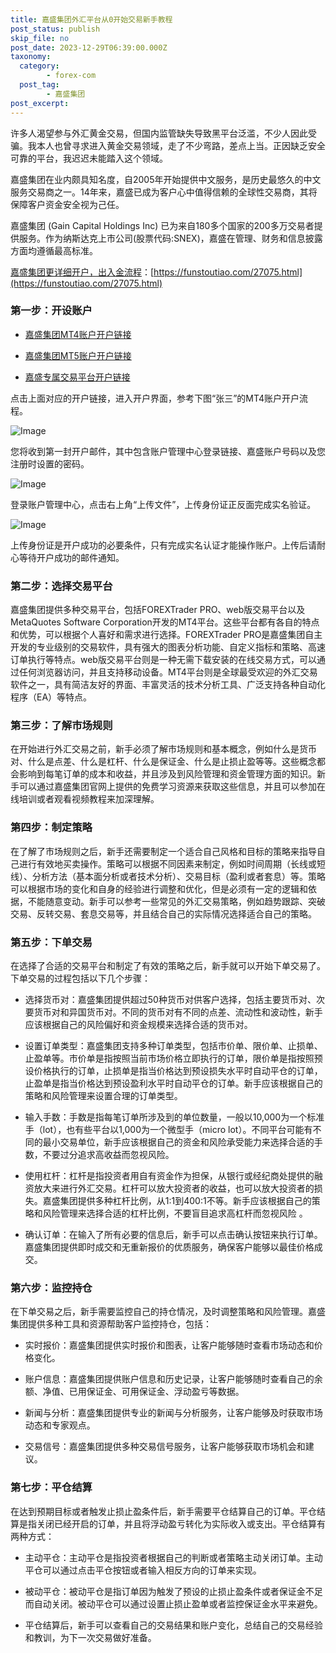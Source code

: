 ```yaml
---
title: 嘉盛集团外汇平台从0开始交易新手教程
post_status: publish
skip_file: no
post_date: 2023-12-29T06:39:00.000Z
taxonomy:
  category:
        - forex-com
  post_tag:
        - 嘉盛集团
post_excerpt: 
---
```

许多人渴望参与外汇黄金交易，但国内监管缺失导致黑平台泛滥，不少人因此受骗。我本人也曾寻求进入黄金交易领域，走了不少弯路，差点上当。正因缺乏安全可靠的平台，我迟迟未能踏入这个领域。

嘉盛集团在业内颇具知名度，自2005年开始提供中文服务，是历史最悠久的中文服务交易商之一。14年来，嘉盛已成为客户心中值得信赖的全球性交易商，其将保障客户资金安全视为己任。

嘉盛集团 (Gain Capital Holdings Inc) 已为来自180多个国家的200多万交易者提供服务。作为纳斯达克上市公司(股票代码:SNEX)，嘉盛在管理、财务和信息披露方面均遵循最高标准。

[嘉盛集团更详细开户，出入金流程](https://funstoutiao.com/27075.html)：[https://funstoutiao.com/27075.html](https://funstoutiao.com/27075.html)

### 第一步：开设账户

* [嘉盛集团MT4账户开户链接](https://s.ssgg.net/jsmt4)

* [嘉盛集团MT5账户开户链接](https://s.ssgg.net/jsmt5)

* [嘉盛专属交易平台开户链接](https://s.ssgg.net/js)

点击上面对应的开户链接，进入开户界面，参考下图“张三”的MT4账户开户流程。

![Image](https://prod-files-secure.s3.us-west-2.amazonaws.com/39ed1227-6d7d-4570-be36-9ccd4a2c4241/7a167aea-686b-400d-af59-4e18eb607a40/640.png?X-Amz-Algorithm=AWS4-HMAC-SHA256&X-Amz-Content-Sha256=UNSIGNED-PAYLOAD&X-Amz-Credential=ASIAZI2LB4667I3RO56P%2F20250426%2Fus-west-2%2Fs3%2Faws4_request&X-Amz-Date=20250426T101308Z&X-Amz-Expires=3600&X-Amz-Security-Token=IQoJb3JpZ2luX2VjEKf%2F%2F%2F%2F%2F%2F%2F%2F%2F%2FwEaCXVzLXdlc3QtMiJHMEUCIGJJnW4%2B8%2FvdzMND6E0B%2FoBKeTrfF8%2BRygggnKhWwMtQAiEAjrlqjysqmV6X2E8VY1ZgNQcCqrKISAmqtNVPaXWk2Ycq%2FwMIQBAAGgw2Mzc0MjMxODM4MDUiDPYtk2urcN9WPebTQSrcAyIIqVMbnp4fCCD75xxqWOYCtaJAE%2ByNqtX7mkgYkvwPMDZUNF0IYmAEHQLiizoAlxyLXYgiCNbnFbsK2yctjE2gDkRxF57mrbehyYn2M4XgThp5MWKeJEL7WgoZrGBaXDdU57eofcrm2DVLb%2Bqp0JvIIPBg762Drn%2BhDv%2BGtQBsf525yQPm4nLAwLLhm341BH6G%2BfXqn9fL16UQuS3wr2rbEk0HAPh%2BWzc0y0O4c%2FQvethzqNCSHJIPMk3r7pZZYgpZQ%2FnHWVqQJUCaEKmLN5l1AkY5XRMU1%2BTn81MFioW4TfG77TgsrKRxzoYRXHXfvWX0Y0uWG%2Fj3dFj84tr7K3Zs8A78XNVZaaZVl9xjAiuQvcRE70HX%2FhQFQAD%2BOdng%2FTLmI9g2l%2FY5oQpH1o%2FXvGGVGOKosxovi672adSKWoiuUgRBvcA%2FLFThcofIGdHNB0mubUoNoc%2BFiBu80DcQIzUdqCjL%2B5khquFoqJ3T7iAttarKawcPVaHTu2C2eQlKcNi4ghygkUN%2BFldC9oKLb8254qixlrQk6qd1PjcC8ql7mujYsOo6LXhEoCkWsLQyhpBtCSWfP0vPF0slSDiVAqqDUMEkICTd8kfgLHq4Ie9z22eazeaeGTW%2F0ilcMLuCssAGOqUBE%2FpeDaRXIGphG118ee%2B93btswKh8HapzOv0N2Eu8E8K6ieVh%2FXKBB6CWDp8CUieiXwZMZ96U6%2FVVH9uFKzZXgf4hhkhsSj4cscaRiR6EbTBLBWKAFzFpC%2BiQa9a%2BHavhN56PP3VI%2B2yM4hrISKVIAjNDsl0qgE25UdNRtPaOiujWcSSe%2B2GhbfDqAgbVoFztnFVsepbWlsvHiT%2BapdYR1NnbR4QH&X-Amz-Signature=4247e4459dc2d8db0593773dcbc15f82347751ca64d8d04e99408a000092788a&X-Amz-SignedHeaders=host&x-id=GetObject)

您将收到第一封开户邮件，其中包含账户管理中心登录链接、嘉盛账户号码以及您注册时设置的密码。

![Image](https://prod-files-secure.s3.us-west-2.amazonaws.com/39ed1227-6d7d-4570-be36-9ccd4a2c4241/eaa1c6b3-2877-4284-a0e1-530e222c27fb/image.png?X-Amz-Algorithm=AWS4-HMAC-SHA256&X-Amz-Content-Sha256=UNSIGNED-PAYLOAD&X-Amz-Credential=ASIAZI2LB4667I3RO56P%2F20250426%2Fus-west-2%2Fs3%2Faws4_request&X-Amz-Date=20250426T101308Z&X-Amz-Expires=3600&X-Amz-Security-Token=IQoJb3JpZ2luX2VjEKf%2F%2F%2F%2F%2F%2F%2F%2F%2F%2FwEaCXVzLXdlc3QtMiJHMEUCIGJJnW4%2B8%2FvdzMND6E0B%2FoBKeTrfF8%2BRygggnKhWwMtQAiEAjrlqjysqmV6X2E8VY1ZgNQcCqrKISAmqtNVPaXWk2Ycq%2FwMIQBAAGgw2Mzc0MjMxODM4MDUiDPYtk2urcN9WPebTQSrcAyIIqVMbnp4fCCD75xxqWOYCtaJAE%2ByNqtX7mkgYkvwPMDZUNF0IYmAEHQLiizoAlxyLXYgiCNbnFbsK2yctjE2gDkRxF57mrbehyYn2M4XgThp5MWKeJEL7WgoZrGBaXDdU57eofcrm2DVLb%2Bqp0JvIIPBg762Drn%2BhDv%2BGtQBsf525yQPm4nLAwLLhm341BH6G%2BfXqn9fL16UQuS3wr2rbEk0HAPh%2BWzc0y0O4c%2FQvethzqNCSHJIPMk3r7pZZYgpZQ%2FnHWVqQJUCaEKmLN5l1AkY5XRMU1%2BTn81MFioW4TfG77TgsrKRxzoYRXHXfvWX0Y0uWG%2Fj3dFj84tr7K3Zs8A78XNVZaaZVl9xjAiuQvcRE70HX%2FhQFQAD%2BOdng%2FTLmI9g2l%2FY5oQpH1o%2FXvGGVGOKosxovi672adSKWoiuUgRBvcA%2FLFThcofIGdHNB0mubUoNoc%2BFiBu80DcQIzUdqCjL%2B5khquFoqJ3T7iAttarKawcPVaHTu2C2eQlKcNi4ghygkUN%2BFldC9oKLb8254qixlrQk6qd1PjcC8ql7mujYsOo6LXhEoCkWsLQyhpBtCSWfP0vPF0slSDiVAqqDUMEkICTd8kfgLHq4Ie9z22eazeaeGTW%2F0ilcMLuCssAGOqUBE%2FpeDaRXIGphG118ee%2B93btswKh8HapzOv0N2Eu8E8K6ieVh%2FXKBB6CWDp8CUieiXwZMZ96U6%2FVVH9uFKzZXgf4hhkhsSj4cscaRiR6EbTBLBWKAFzFpC%2BiQa9a%2BHavhN56PP3VI%2B2yM4hrISKVIAjNDsl0qgE25UdNRtPaOiujWcSSe%2B2GhbfDqAgbVoFztnFVsepbWlsvHiT%2BapdYR1NnbR4QH&X-Amz-Signature=d7cb80f1e358a9a6902aa6b39f1708d2fef2f39750be8222fda56eccae686749&X-Amz-SignedHeaders=host&x-id=GetObject)

登录账户管理中心，点击右上角“上传文件”，上传身份证正反面完成实名验证。

![Image](https://prod-files-secure.s3.us-west-2.amazonaws.com/39ed1227-6d7d-4570-be36-9ccd4a2c4241/54090639-09fc-46b4-a135-e0289f707147/image.png?X-Amz-Algorithm=AWS4-HMAC-SHA256&X-Amz-Content-Sha256=UNSIGNED-PAYLOAD&X-Amz-Credential=ASIAZI2LB4667I3RO56P%2F20250426%2Fus-west-2%2Fs3%2Faws4_request&X-Amz-Date=20250426T101308Z&X-Amz-Expires=3600&X-Amz-Security-Token=IQoJb3JpZ2luX2VjEKf%2F%2F%2F%2F%2F%2F%2F%2F%2F%2FwEaCXVzLXdlc3QtMiJHMEUCIGJJnW4%2B8%2FvdzMND6E0B%2FoBKeTrfF8%2BRygggnKhWwMtQAiEAjrlqjysqmV6X2E8VY1ZgNQcCqrKISAmqtNVPaXWk2Ycq%2FwMIQBAAGgw2Mzc0MjMxODM4MDUiDPYtk2urcN9WPebTQSrcAyIIqVMbnp4fCCD75xxqWOYCtaJAE%2ByNqtX7mkgYkvwPMDZUNF0IYmAEHQLiizoAlxyLXYgiCNbnFbsK2yctjE2gDkRxF57mrbehyYn2M4XgThp5MWKeJEL7WgoZrGBaXDdU57eofcrm2DVLb%2Bqp0JvIIPBg762Drn%2BhDv%2BGtQBsf525yQPm4nLAwLLhm341BH6G%2BfXqn9fL16UQuS3wr2rbEk0HAPh%2BWzc0y0O4c%2FQvethzqNCSHJIPMk3r7pZZYgpZQ%2FnHWVqQJUCaEKmLN5l1AkY5XRMU1%2BTn81MFioW4TfG77TgsrKRxzoYRXHXfvWX0Y0uWG%2Fj3dFj84tr7K3Zs8A78XNVZaaZVl9xjAiuQvcRE70HX%2FhQFQAD%2BOdng%2FTLmI9g2l%2FY5oQpH1o%2FXvGGVGOKosxovi672adSKWoiuUgRBvcA%2FLFThcofIGdHNB0mubUoNoc%2BFiBu80DcQIzUdqCjL%2B5khquFoqJ3T7iAttarKawcPVaHTu2C2eQlKcNi4ghygkUN%2BFldC9oKLb8254qixlrQk6qd1PjcC8ql7mujYsOo6LXhEoCkWsLQyhpBtCSWfP0vPF0slSDiVAqqDUMEkICTd8kfgLHq4Ie9z22eazeaeGTW%2F0ilcMLuCssAGOqUBE%2FpeDaRXIGphG118ee%2B93btswKh8HapzOv0N2Eu8E8K6ieVh%2FXKBB6CWDp8CUieiXwZMZ96U6%2FVVH9uFKzZXgf4hhkhsSj4cscaRiR6EbTBLBWKAFzFpC%2BiQa9a%2BHavhN56PP3VI%2B2yM4hrISKVIAjNDsl0qgE25UdNRtPaOiujWcSSe%2B2GhbfDqAgbVoFztnFVsepbWlsvHiT%2BapdYR1NnbR4QH&X-Amz-Signature=afedf53f6a2b7d280f2901c500da06ed9d06ee89c90236374a4eb541e369fd0d&X-Amz-SignedHeaders=host&x-id=GetObject)

上传身份证是开户成功的必要条件，只有完成实名认证才能操作账户。上传后请耐心等待开户成功的邮件通知。

### 第二步：选择交易平台

嘉盛集团提供多种交易平台，包括FOREXTrader PRO、web版交易平台以及MetaQuotes Software Corporation开发的MT4平台。这些平台都有各自的特点和优势，可以根据个人喜好和需求进行选择。FOREXTrader PRO是嘉盛集团自主开发的专业级别的交易软件，具有强大的图表分析功能、自定义指标和策略、高速订单执行等特点。web版交易平台则是一种无需下载安装的在线交易方式，可以通过任何浏览器访问，并且支持移动设备。MT4平台则是全球最受欢迎的外汇交易软件之一，具有简洁友好的界面、丰富灵活的技术分析工具、广泛支持各种自动化程序（EA）等特点。

### 第三步：了解市场规则

在开始进行外汇交易之前，新手必须了解市场规则和基本概念，例如什么是货币对、什么是点差、什么是杠杆、什么是保证金、什么是止损止盈等等。这些概念都会影响到每笔订单的成本和收益，并且涉及到风险管理和资金管理方面的知识。新手可以通过嘉盛集团官网上提供的免费学习资源来获取这些信息，并且可以参加在线培训或者观看视频教程来加深理解。

### 第四步：制定策略

在了解了市场规则之后，新手还需要制定一个适合自己风格和目标的策略来指导自己进行有效地买卖操作。策略可以根据不同因素来制定，例如时间周期（长线或短线）、分析方法（基本面分析或者技术分析）、交易目标（盈利或者套息）等。策略可以根据市场的变化和自身的经验进行调整和优化，但是必须有一定的逻辑和依据，不能随意变动。新手可以参考一些常见的外汇交易策略，例如趋势跟踪、突破交易、反转交易、套息交易等，并且结合自己的实际情况选择适合自己的策略。

### 第五步：下单交易

在选择了合适的交易平台和制定了有效的策略之后，新手就可以开始下单交易了。下单交易的过程包括以下几个步骤：

* 选择货币对：嘉盛集团提供超过50种货币对供客户选择，包括主要货币对、次要货币对和异国货币对。不同的货币对有不同的点差、流动性和波动性，新手应该根据自己的风险偏好和资金规模来选择合适的货币对。

* 设置订单类型：嘉盛集团支持多种订单类型，包括市价单、限价单、止损单、止盈单等。市价单是指按照当前市场价格立即执行的订单，限价单是指按照预设价格执行的订单，止损单是指当价格达到预设损失水平时自动平仓的订单，止盈单是指当价格达到预设盈利水平时自动平仓的订单。新手应该根据自己的策略和风险管理来设置合理的订单类型。

* 输入手数：手数是指每笔订单所涉及到的单位数量，一般以10,000为一个标准手（lot），也有些平台以1,000为一个微型手（micro lot）。不同平台可能有不同的最小交易单位，新手应该根据自己的资金和风险承受能力来选择合适的手数，不要过分追求高收益而忽视风险。

* 使用杠杆：杠杆是指投资者用自有资金作为担保，从银行或经纪商处提供的融资放大来进行外汇交易。杠杆可以放大投资者的收益，也可以放大投资者的损失。嘉盛集团提供多种杠杆比例，从1:1到400:1不等。新手应该根据自己的策略和风险管理来选择合适的杠杆比例，不要盲目追求高杠杆而忽视风险 。

* 确认订单：在输入了所有必要的信息后，新手可以点击确认按钮来执行订单。嘉盛集团提供即时成交和无重新报价的优质服务，确保客户能够以最佳价格成交。

### 第六步：监控持仓

在下单交易之后，新手需要监控自己的持仓情况，及时调整策略和风险管理。嘉盛集团提供多种工具和资源帮助客户监控持仓，包括：

* 实时报价：嘉盛集团提供实时报价和图表，让客户能够随时查看市场动态和价格变化。

* 账户信息：嘉盛集团提供账户信息和历史记录，让客户能够随时查看自己的余额、净值、已用保证金、可用保证金、浮动盈亏等数据。

* 新闻与分析：嘉盛集团提供专业的新闻与分析服务，让客户能够及时获取市场动态和专家观点。

* 交易信号：嘉盛集团提供多种交易信号服务，让客户能够获取市场机会和建议。

### 第七步：平仓结算

在达到预期目标或者触发止损止盈条件后，新手需要平仓结算自己的订单。平仓结算是指关闭已经开启的订单，并且将浮动盈亏转化为实际收入或支出。平仓结算有两种方式：

* 主动平仓：主动平仓是指投资者根据自己的判断或者策略主动关闭订单。主动平仓可以通过点击平仓按钮或者输入相反方向的订单来实现。

* 被动平仓：被动平仓是指订单因为触发了预设的止损止盈条件或者保证金不足而自动关闭。被动平仓可以通过设置止损止盈单或者监控保证金水平来避免。

* 平仓结算后，新手可以查看自己的交易结果和账户变化，总结自己的交易经验和教训，为下一次交易做好准备。